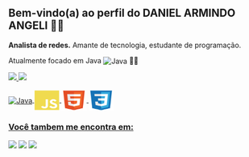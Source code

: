 ## Bem-vindo(a) ao perfil do DANIEL ARMINDO ANGELI 🧙‍♂️
**Analista de redes.** Amante de tecnologia, estudante de programação.

Atualmente focado em Java <img align="center" alt="Java" height="30" width="30" src="https://github.com/tedoidobr/tedoidobr/assets/144138768/0489f8dc-e536-4249-8288-a1ee4573220d"/> 👨‍💻


 <div>
   <a href="https://github.com/tedoidobr">
   <img height="180em" src="https://github-readme-stats.vercel.app/api/top-langs/?username=tedoidobr&layout=compact&langs_count=5&theme=merko"/>
   <img height="180em" src="https://github-readme-stats.vercel.app/api?username=tedoidobr&show_icons=true&theme=merko&include_all_commits=true&count_private=true"/>
</div>
    
<div style="display: inline_block"><br>
 
  <img align="center" alt="Java" height="40" width="50" src="https://raw.githubusercontent.com/jmnote/z-icons/master/svg/java.svg">
  <img align="center" alt="Js" height="40" width="50" src="https://raw.githubusercontent.com/devicons/devicon/master/icons/javascript/javascript-plain.svg">
  <img align="center" alt="HTML" height="40" width="50" src="https://raw.githubusercontent.com/devicons/devicon/master/icons/html5/html5-original.svg">
  <img align="center" alt="CSS" height="40" width="50" src="https://raw.githubusercontent.com/devicons/devicon/master/icons/css3/css3-original.svg">
</div>

### **Você tambem me encontra em:**

<div> 
  <a href="https://instagram.com/tedoido" target="_blank"><img src="https://img.shields.io/badge/-Instagram-%23E4405F?style=for-the-badge&logo=instagram&logoColor=white" target="_blank"></a>
  <a href = "mailto:tedoido@gmail.com.com"><img src="https://img.shields.io/badge/-Gmail-%23333?style=for-the-badge&logo=gmail&logoColor=white" target="_blank"></a>
  <a href="https://www.linkedin.com/in/daniel-armindo-angeli-06aa37282/" target="_blank"><img src="https://img.shields.io/badge/-LinkedIn-%230077B5?style=for-the-badge&logo=linkedin&logoColor=white" target="_blank"></a>
</div>
